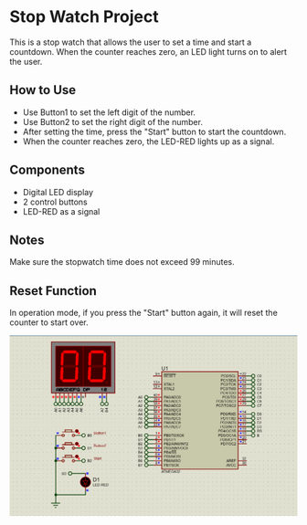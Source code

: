 # Stop Watch Project

This is a stop watch that allows the user to set a time and start a countdown. When the counter reaches zero, an LED light turns on to alert the user.

## How to Use
- Use Button1 to set the left digit of the number.
- Use Button2 to set the right digit of the number.
- After setting the time, press the "Start" button to start the countdown.
- When the counter reaches zero, the LED-RED lights up as a signal.

## Components
- Digital LED display
- 2 control buttons
- LED-RED as a signal

## Notes
Make sure the stopwatch time does not exceed 99 minutes.

## Reset Function
In operation mode, if you press the "Start" button again, it will reset the counter to start over.

![Proteus](https://github.com/Eman22adel/Stop_Watch/blob/main/Screenshot%202024-05-11%20181554.png)
